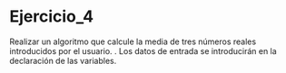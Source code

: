 # Ejercicio_4
 Realizar un algoritmo que calcule la media de tres números reales introducidos por el usuario. . Los datos de entrada se introducirán en la declaración de las variables. 
